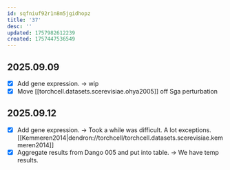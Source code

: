 ```yaml
---
id: sqfniuf92r1n8m5jgidhopz
title: '37'
desc: ''
updated: 1757982612239
created: 1757447536549
---
```


## 2025.09.09

- [x] Add gene expression. → wip
- [x] Move [[torchcell.datasets.scerevisiae.ohya2005]] off Sga perturbation

## 2025.09.12

- [x] Add gene expression. → Took a while was difficult. A lot exceptions. [[Kemmeren2014|dendron://torchcell/torchcell.datasets.scerevisiae.kemmeren2014]]
- [x] Aggregate results from Dango 005 and put into table. → We have temp results.

